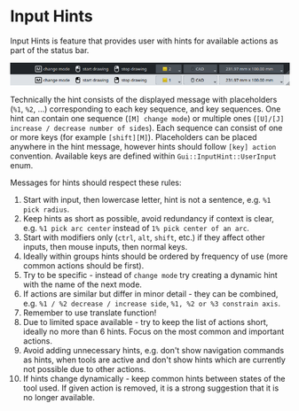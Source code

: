 # Input Hints

Input Hints is feature that provides user with hints for available actions as part of the status bar.

![Input Hints Preview](./images/input-hints-preview.png)

Technically the hint consists of the displayed message with placeholders (`%1`, `%2`, ...)
corresponding to each key sequence, and key sequences. One hint can contain one sequence (`[M]
change mode`) or multiple ones (`[U]/[J] increase / decrease number of sides`). Each sequence can
consist of one or more keys (for example `[shift][M]`). Placeholders can be placed anywhere in the
hint message, however hints should follow `[key] action` convention. Available keys are defined
within `Gui::InputHint::UserInput` enum. 

Messages for hints should respect these rules:
1. Start with input, then lowercase letter, hint is not a sentence, e.g. `%1 pick radius`.
2. Keep hints as short as possible, avoid redundancy if context is clear, e.g. `%1 pick arc center`
instead of `1% pick center of an arc`.
3. Start with modifiers only (`ctrl`, `alt`, `shift`, etc.) if they affect other inputs, then mouse inputs, then  normal keys.
4. Ideally within groups hints should be ordered by frequency of use (more common actions should be
first).
5. Try to be specific - instead of `change mode` try creating a dynamic hint with the name of the
next mode. 
6. If actions are similar but differ in minor detail - they can be combined, e.g. `%1 / %2 decrease
/ increase side`, `%1, %2 or %3 constrain axis`.
7. Remember to use translate function!
8. Due to limited space available - try to keep the list of actions short, ideally no more than 6
hints. Focus on the most common and important actions.
9. Avoid adding unnecessary hints, e.g. don't show navigation commands as hints, when tools are
active and don't show hints which are currently not possible due to other actions.
10. If hints change dynamically - keep common hints between states of the tool used. If given action
is removed, it is a strong suggestion that it is no longer available.